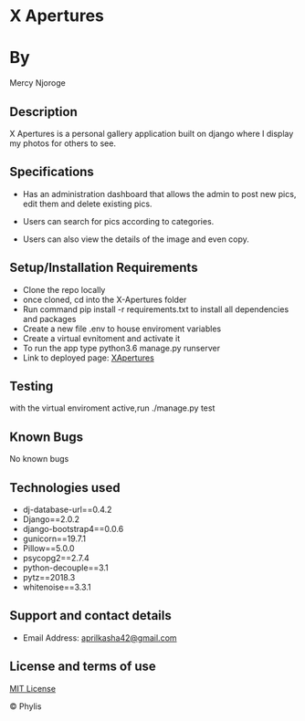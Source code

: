 # X Apertures

# By
Mercy Njoroge

## Description

X Apertures is a personal gallery application built on django where I display my photos for others to see.

## Specifications
- Has an administration dashboard that allows the admin to post new pics, edit them and delete existing pics.


- Users can search for pics according to categories.



- Users can also view the details of the image and even copy.

## Setup/Installation Requirements
- Clone the repo locally
- once cloned, cd into the X-Apertures folder
- Run command pip install -r requirements.txt to install all dependencies and packages
- Create a new file .env to house enviroment variables
- Create a virtual evnitoment and activate it
- To run the app type python3.6 manage.py runserver
 - Link to deployed page: [XApertures](https://now-personal-gallery.herokuapp.com/)

 ## Testing
 with the virtual enviroment active,run  ./manage.py test

## Known Bugs

No known bugs 

## Technologies used
- dj-database-url==0.4.2
- Django==2.0.2
- django-bootstrap4==0.0.6
 - gunicorn==19.7.1
- Pillow==5.0.0
- psycopg2==2.7.4
- python-decouple==3.1
- pytz==2018.3
- whitenoise==3.3.1

## Support and contact details


- Email Address: aprilkasha42@gmail.com

## License and terms of use

[MIT License](license) 


© Phylis 


